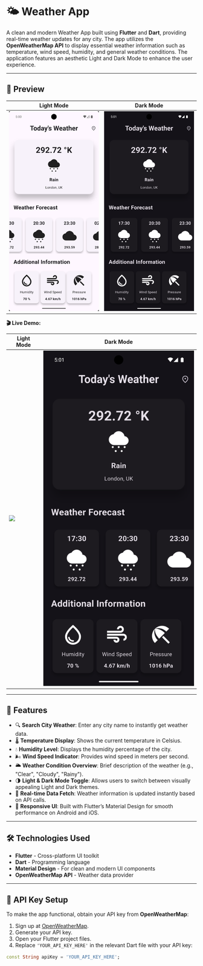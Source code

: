 # 🌤️ Weather App

A clean and modern Weather App built using **Flutter** and **Dart**, providing real-time weather updates for any city. The app utilizes the **OpenWeatherMap API** to display essential weather information such as temperature, wind speed, humidity, and general weather conditions. The application features an aesthetic Light and Dark Mode to enhance the user experience.

---

## 📱 Preview

| Light Mode | Dark Mode |
|-----------|-----------|
| <img src="./weather%20APP%20light%20mode.png" width="400"/> | <img src="./weather%20APP%20dark%20mode.png" width="400"/> |

**🎬 Live Demo:**

| Light Mode | Dark Mode |
|-----------|-----------|
| <img src="./Weather%20APP%20gif.gif" width="400"/> | <img src="./weather%20APP%20dark%20mode.png" width="400"/> |

---

## 🚀 Features

- 🔍 **Search City Weather**: Enter any city name to instantly get weather data.
- 🌡️ **Temperature Display**: Shows the current temperature in Celsius.
- 💧 **Humidity Level**: Displays the humidity percentage of the city.
- 🌬️ **Wind Speed Indicator**: Provides wind speed in meters per second.
- 🌥️ **Weather Condition Overview**: Brief description of the weather (e.g., "Clear", "Cloudy", "Rainy").
- 🌗 **Light & Dark Mode Toggle**: Allows users to switch between visually appealing Light and Dark themes.
- 🔄 **Real-time Data Fetch**: Weather information is updated instantly based on API calls.
- 📱 **Responsive UI**: Built with Flutter’s Material Design for smooth performance on Android and iOS.

---

## 🛠️ Technologies Used

- **Flutter** - Cross-platform UI toolkit
- **Dart** - Programming language
- **Material Design** - For clean and modern UI components
- **OpenWeatherMap API** - Weather data provider

---

## 🔑 API Key Setup

To make the app functional, obtain your API key from **OpenWeatherMap**:

1. Sign up at [OpenWeatherMap](https://openweathermap.org/api).
2. Generate your API key.
3. Open your Flutter project files.
4. Replace `'YOUR_API_KEY_HERE'` in the relevant Dart file with your API key:

```dart
const String apiKey = 'YOUR_API_KEY_HERE';
